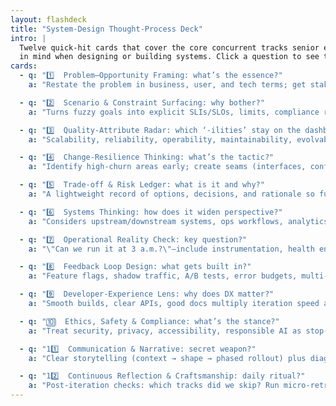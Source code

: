 ```yaml
---
layout: flashdeck
title: "System-Design Thought-Process Deck"
intro: |
  Twelve quick-hit cards that cover the core concurrent tracks senior engineers keep
  in mind when designing or building systems. Click a question to see the answer.
cards:
  - q: "1️⃣  Problem–Opportunity Framing: what’s the essence?"
    a: "Restate the problem in business, user, and tech terms; get stakeholder buy-in and write one-sentence success criteria."

  - q: "2️⃣  Scenario & Constraint Surfacing: why bother?"
    a: "Turns fuzzy goals into explicit SLIs/SLOs, limits, compliance rules, and edge-case scenarios that a design must satisfy."

  - q: "3️⃣  Quality-Attribute Radar: which ‘-ilities’ stay on the dashboard?"
    a: "Scalability, reliability, operability, maintainability, evolvability, cost-efficiency, security—know which you’re privileging and why."

  - q: "4️⃣  Change-Resilience Thinking: what’s the tactic?"
    a: "Identify high-churn areas early; create seams (interfaces, configs, feature flags) there while freezing stable cores behind clear contracts."

  - q: "5️⃣  Trade-off & Risk Ledger: what is it and why?"
    a: "A lightweight record of options, decisions, and rationale so future teams understand ‘why we did it this way’ and can revisit when context shifts."

  - q: "6️⃣  Systems Thinking: how does it widen perspective?"
    a: "Considers upstream/downstream systems, ops workflows, analytics, billing—preventing local optimisations that create global fragility."

  - q: "7️⃣  Operational Reality Check: key question?"
    a: "\"Can we run it at 3 a.m.?\"—include instrumentation, health endpoints, safe rollout/rollback, capacity model from day one."

  - q: "8️⃣  Feedback Loop Design: what gets built in?"
    a: "Feature flags, shadow traffic, A/B tests, error budgets, multi-layer tests, and CI/CD gates for rapid empirical learning."

  - q: "9️⃣  Developer-Experience Lens: why does DX matter?"
    a: "Smooth builds, clear APIs, good docs multiply iteration speed and code ownership across the team."

  - q: "🔟  Ethics, Safety & Compliance: what’s the stance?"
    a: "Treat security, privacy, accessibility, responsible AI as stop-the-line concerns—cannot be bolted on later."

  - q: "11️⃣  Communication & Narrative: secret weapon?"
    a: "Clear storytelling (context → shape → phased rollout) plus diagrams that show data flow and failure modes align teams faster than perfect UML."

  - q: "12️⃣  Continuous Reflection & Craftsmanship: daily ritual?"
    a: "Post-iteration checks: which tracks did we skip? Run micro-retros, code katas, design-debt reviews to sharpen judgment."
---
```


